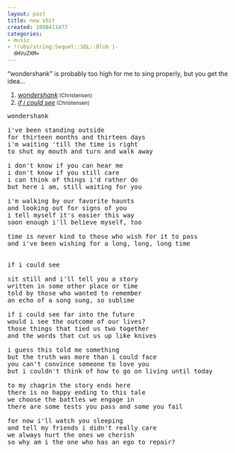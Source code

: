```yaml
---
layout: post
title: new shit
created: 1098411477
categories:
- music
- !ruby/string:Sequel::SQL::Blob |-
  dHVuZXM=
---
```

<p>&#8220;wondershank&#8221; is probably too high for me to sing properly, but you get the idea&#8230;</p>

<OL>
<LI><A href="http://music.bubblehouse.org.s3-website-us-east-1.amazonaws.com/music/wondershank.mp3"><i>wondershank</i></A><small> (Christensen)</small></LI>
<LI><A href="http://music.bubblehouse.org.s3-website-us-east-1.amazonaws.com/music/ificouldsee.mp3"><i>if i could see</i></A><small> (Christensen)</small></LI>
</OL>

<pre>
wondershank

i've been standing outside
for thirteen months and thirteen days
i'm waiting 'till the time is right
to shut my mouth and turn and walk away

i don't know if you can hear me
i don't know if you still care
i can think of things i'd rather do
but here i am, still waiting for you

i'm walking by our favorite haunts
and looking out for signs of you
i tell myself it's easier this way
soon enough i'll believe myself, too

time is never kind to those who wish for it to pass
and i've been wishing for a long, long, long time


if i could see

sit still and i'll tell you a story
written in some other place or time
told by those who wanted to remember
an echo of a song sung, so sublime

if i could see far into the future
would i see the outcome of our lives?
those things that tied us two together
and the words that cut us up like knives

i guess this told me something
but the truth was more than i could face
you can't convince someone to love you
but i couldn't think of how to go on living until today

to my chagrin the story ends here
there is no happy ending to this tale
we choose the battles we engage in
there are some tests you pass and some you fail

for now i'll watch you sleeping
and tell my friends i didn't really care
we always hurt the ones we cherish
so why am i the one who has an ego to repair?
</pre>
